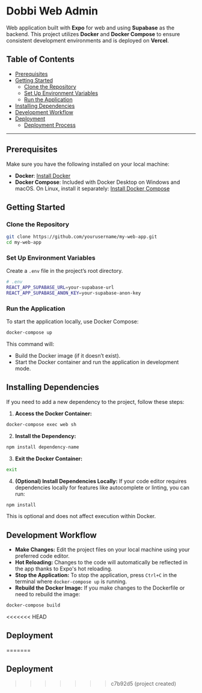 # Dobbi Web Admin

Web application built with **Expo** for web and using **Supabase** as the backend. This project utilizes **Docker** and **Docker Compose** to ensure consistent development environments and is deployed on **Vercel**.

## Table of Contents

- [Prerequisites](#prerequisites)
- [Getting Started](#getting-started)
  - [Clone the Repository](#clone-the-repository)
  - [Set Up Environment Variables](#set-up-environment-variables)
  - [Run the Application](#run-the-application)
- [Installing Dependencies](#installing-dependencies)
- [Development Workflow](#development-workflow)
- [Deployment](#deployment)
  - [Deployment Process](#deployment-process)


---


## Prerequisites

Make sure you have the following installed on your local machine:

- **Docker**: [Install Docker](https://docs.docker.com/get-docker/)
- **Docker Compose**: Included with Docker Desktop on Windows and macOS. On Linux, install it separately: [Install Docker Compose](https://docs.docker.com/compose/install/)


## Getting Started

### Clone the Repository

```bash
git clone https://github.com/yourusername/my-web-app.git
cd my-web-app
```

### Set Up Environment Variables
Create a `.env` file in the project’s root directory.
```bash
# .env
REACT_APP_SUPABASE_URL=your-supabase-url
REACT_APP_SUPABASE_ANON_KEY=your-supabase-anon-key
```

### Run the Application
To start the application locally, use Docker Compose:
```bash
docker-compose up
```
This command will:
  - Build the Docker image (if it doesn’t exist).
  - Start the Docker container and run the application in development mode.


## Installing Dependencies
If you need to add a new dependency to the project, follow these steps:

1. **Access the Docker Container:**
```bash
docker-compose exec web sh
```
2. **Install the Dependency:**
```bash
npm install dependency-name
```
3. **Exit the Docker Container:**
```bash
exit
```
4. **(Optional) Install Dependencies Locally:**
If your code editor requires dependencies locally for features like autocomplete or linting, you can run:
```bash
npm install
```
This is optional and does not affect execution within Docker.


## Development Workflow

* **Make Changes:** Edit the project files on your local machine using your preferred code editor.
* **Hot Reloading:** Changes to the code will automatically be reflected in the app thanks to Expo's hot reloading.
* **Stop the Application:** To stop the application, press `Ctrl+C` in the terminal where `docker-compose up` is running.
* **Rebuild the Docker Image:** If you make changes to the Dockerfile or need to rebuild the image:
```bash
docker-compose build
```

<<<<<<< HEAD
## Deployment
=======
## Deployment
>>>>>>> c7b92d5 (project created)
